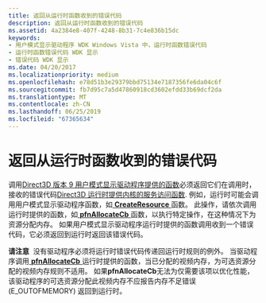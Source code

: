 ```yaml
---
title: 返回从运行时函数收到的错误代码
description: 返回从运行时函数收到的错误代码
ms.assetid: 4a2384e8-407f-4248-8b31-7c4e836b15dc
keywords:
- 用户模式显示驱动程序 WDK Windows Vista 中，运行时函数错误代码
- 运行时函数错误代码 WDK 显示
- 错误代码 WDK 显示
ms.date: 04/20/2017
ms.localizationpriority: medium
ms.openlocfilehash: e78d51b3e29379bbd75134e7187356fe6da04c6f
ms.sourcegitcommit: fb7d95c7a5d47860918cd3602efdd33b69dcf2da
ms.translationtype: MT
ms.contentlocale: zh-CN
ms.lasthandoff: 06/25/2019
ms.locfileid: "67365634"
---
```

# <a name="returning-error-codes-received-from-runtime-functions"></a>返回从运行时函数收到的错误代码


调用[Direct3D 版本 9 用户模式显示驱动程序提供的函数](https://docs.microsoft.com/windows-hardware/drivers/ddi/content/d3dumddi/index)必须返回它们在调用时，接收的错误代码[Direct3D 运行时提供内核的服务访问函数](https://docs.microsoft.com/windows-hardware/drivers/ddi/content/index). 例如，运行时可能会调用用户模式显示驱动程序函数，如[ **CreateResource** ](https://docs.microsoft.com/windows-hardware/drivers/ddi/content/d3dumddi/nc-d3dumddi-pfnd3dddi_createresource)函数。 此操作，请依次调用运行时提供的函数，如[ **pfnAllocateCb** ](https://docs.microsoft.com/windows-hardware/drivers/ddi/content/d3dumddi/nc-d3dumddi-pfnd3dddi_allocatecb)函数，以执行特定操作，在这种情况下为资源分配内存。 如果用户模式显示驱动程序运行时提供的函数调用收到一个错误代码，它必须返回到运行时返回该错误代码。

**请注意**  没有驱动程序必须将运行时错误代码传递回运行时规则的例外。 当驱动程序调用[ **pfnAllocateCb** ](https://docs.microsoft.com/windows-hardware/drivers/ddi/content/d3dumddi/nc-d3dumddi-pfnd3dddi_allocatecb)运行时提供的函数，当已分配的视频内存，为可选资源分配的视频内存规则不适用。 如果**pfnAllocateCb**无法为仅需要该项以优化性能，该驱动程序的可选资源分配此视频内存不应报告内存不足错误 (E\_OUTOFMEMORY) 返回到运行时。

 

 

 





